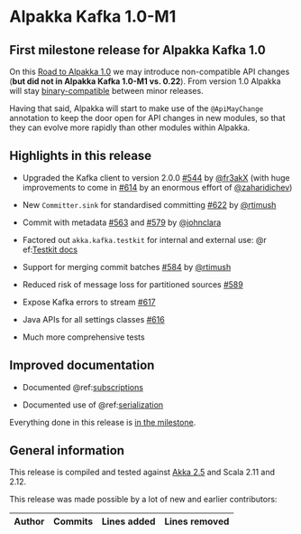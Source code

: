 # Alpakka Kafka 1.0-M1

## First milestone release for Alpakka Kafka 1.0

On this [Road to Alpakka 1.0](https://akka.io/blog/news/2018/08/30/alpakka-towards-1.0) we may introduce non-compatible API changes (**but did not in Alpakka Kafka 1.0-M1 vs. 0.22**). From version 1.0 Alpakka will stay [binary-compatible](https://doc.akka.io/docs/akka/current/common/binary-compatibility-rules.html#binary-compatibility-rules) between minor releases.

Having that said, Alpakka will start to make use of the `@ApiMayChange` annotation to keep the door open for API changes in new modules, so that they can evolve more rapidly than other modules within Alpakka.


## Highlights in this release

* Upgraded the Kafka client to version 2.0.0 [#544](https://github.com/akka/alpakka-kafka/pull/544) by [@fr3akX](https://github.com/fr3akX) (with huge improvements to come in [#614](https://github.com/akka/alpakka-kafka/pull/614) by an enormous effort of [@zaharidichev](https://github.com/zaharidichev))

* New `Committer.sink` for standardised committing [#622](https://github.com/akka/alpakka-kafka/pull/622) by [@rtimush](https://github.com/rtimush)

* Commit with metadata [#563](https://github.com/akka/alpakka-kafka/pull/563) and [#579](https://github.com/akka/alpakka-kafka/pull/579) by [@johnclara](https://github.com/johnclara)

* Factored out `akka.kafka.testkit` for internal and external use: @r ef:[Testkit docs](../testkit.md)

* Support for merging commit batches [#584](https://github.com/akka/alpakka-kafka/pull/584) by [@rtimush](https://github.com/rtimush)

* Reduced risk of message loss for partitioned sources [#589](https://github.com/akka/alpakka-kafka/pull/589)

* Expose Kafka errors to stream [#617](https://github.com/akka/alpakka-kafka/pull/617)

* Java APIs for all settings classes [#616](https://github.com/akka/alpakka-kafka/pull/616)

* Much more comprehensive tests 


## Improved documentation

* Documented @ref:[subscriptions](../subscription.md)

* Documented use of @ref:[serialization](../serialization.md)


Everything done in this release is [in the milestone](https://github.com/akka/alpakka-kafka/issues?q=milestone%3A1.0-M1).


## General information

This release is compiled and tested against [Akka 2.5](https://doc.akka.io/docs/akka/current/) and Scala 2.11 and 2.12.

This release was made possible by a lot of new and earlier contributors:

| Author | Commits | Lines added | Lines removed |
| ------ | ------- | ----------- | ------------- |

